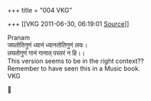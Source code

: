 +++
title = "004 VKG"

+++
[[VKG	2011-06-30, 06:19:01 [Source](https://groups.google.com/g/bvparishat/c/iI4Z9Pzts5Y)]]



Pranam  
जपतोतिगुणं ध्यानं ध्यानतोतिगुणं लयः।  
लयतोगुणं गानं गानात् परतरं न हि।।  
This version seems to be in the right context??  
Remember to have seen this in a Music book.  
VKG



